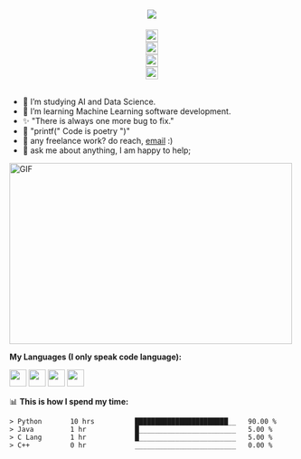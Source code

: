 <h1 align="center">
  <a href="https://git.io/typing-svg">
    <img src="https://readme-typing-svg.herokuapp.com/?lines=Hello,+There!+👋;I+am+Yousinator+🤖....;Nice+to+meet+you!+😆&center=true&size=30">
  </a>
</h1>

<div href="https://www.instagram.com/y_musabeh/" align="center">
  <img src="https://raw.githubusercontent.com/hussainweb/hussainweb/main/icons/instagram.png" width="22px">
</div>

<div href="https://discord.gg/XTW52Kt" align="center">
  <img src="https://raw.githubusercontent.com/peterthehan/peterthehan/master/assets/discord.svg" width="22px">
</div>

<div href="https://twitter.com/OverpoweredOG_" align="center">
  <img src="https://raw.githubusercontent.com/peterthehan/peterthehan/master/assets/twitter.svg" width="22px">
</div>

<div href="https://www.linkedin.com/in/yousef-musabeh-381081242/" align="center">
  <img src="https://raw.githubusercontent.com/peterthehan/peterthehan/master/assets/linkedin.svg" width="22px">
</div>



<br />


- 🔭 I’m studying AI and Data Science. 
- 🌱 I’m learning Machine Learning software development.
- ✨ "There is always one more bug to fix."
- 💫 "printf(" Code is poetry ")"
- 💼 any freelance work? do reach, [email](y.omusabeh@gmail.com) :)
- 💬 ask me about anything, I am happy to help;

<img align="center" alt="GIF" src="https://github.com/abhisheknaiidu/abhisheknaiidu/blob/master/code.gif?raw=true" width="500" height="320" />
  

**My Languages (I only speak code language):**  

<code><img height="30" src="https://cdn-icons-png.flaticon.com/512/6132/6132222.png"></code>
<code><img height="30" src="https://i.pinimg.com/originals/71/5b/59/715b59c8c7545d9dafb1a04111edde40.jpg"></code>
<code><img height="30" src="https://cdn-icons-png.flaticon.com/512/5968/5968350.png"></code>
<code><img height="30" src="https://cdn-icons-png.flaticon.com/512/5968/5968282.png"></code>


📊 **This is how I spend my time:**
<!--START_SECTION:waka-->

```text
> Python       10 hrs          ███████████████████████__   90.00 %
> Java         1 hr            █________________________   5.00 %
> C Lang       1 hr            █________________________   5.00 %
> C++          0 hr            _________________________   0.00 %
```
